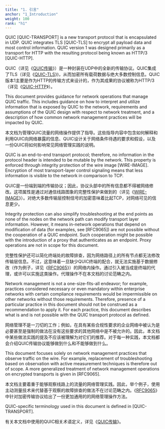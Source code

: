 ```yaml
---
title: "1. 引言"
anchor: "1_Introduction"
weight: 100
rank: "h1"
---
```


QUIC [QUIC-TRANSPORT] is a new transport protocol that is encapsulated in UDP. QUIC integrates TLS [QUIC-TLS] to encrypt all payload data and most control information. QUIC version 1 was designed primarily as a transport for HTTP with the resulting protocol being known as HTTP/3 [QUIC-HTTP].

QUIC（详见《[QUIC传输](../RFC9000_Chinese_Simplified)》）是一种封装在UDP中的全新的传输协议。QUIC集成了TLS（详见《[QUIC-TLS](../RFC9001_Chinese_Simplified)》)，从而加密所有载荷数据与绝大多数控制信息。QUIC版本1主要是作为HTTP的传输方式来设计的，作为其成果的协议被称为HTTP/3（详见《[QUIC-HTTP](../RFC9114_Chinese_Simplified)》）。

This document provides guidance for network operations that manage QUIC traffic. This includes guidance on how to interpret and utilize information that is exposed by QUIC to the network, requirements and assumptions of the QUIC design with respect to network treatment, and a description of how common network management practices will be impacted by QUIC.

本文档为管理QUIC流量的网络操作提供了指导。这些指导内容中包含如何解释和利用QUIC向网络暴露的信息、QUIC设计关于网络条件待遇的要求和假设，以及一份QUIC将如何影响常见网络管理实践的说明。

QUIC is an end-to-end transport protocol; therefore, no information in the protocol header is intended to be mutable by the network. This property is enforced through integrity protection of the wire image [WIRE-IMAGE]. Encryption of most transport-layer control signaling means that less information is visible to the network in comparison to TCP.

QUIC是一份端到端的传输协议；因此，协议头部中的所有信息都不得被网络修改。这项属性是通过对通信线路图象的完整性保护来做到的（详见《[WIRE-IMAGE](https://www.rfc-editor.org/info/rfc8546)》）。对绝大多数传输层控制信号的加密意味着比起TCP，对网络可见的信息更少。

Integrity protection can also simplify troubleshooting at the end points as none of the nodes on the network path can modify transport layer information. However, it means in-network operations that depend on modification of data (for examples, see [RFC9065]) are not possible without the cooperation of a QUIC endpoint. Such cooperation might be possible with the introduction of a proxy that authenticates as an endpoint. Proxy operations are not in scope for this document.

完整性保护还可以简化终端处的故障排查，因为网络路径上的所有节点都无法修改传输层信息。不过，这意味着一旦缺少QUIC终端的配合，就无法实施基于数据修改（作为例子，详见《[RFC9065](https://www.rfc-editor.org/info/rfc9065)》）的网络内操作。通过引入被当成是终端的代理，或许可以实施这类操作。代理操作不在本文档的讨论范畴之内。

Network management is not a one-size-fits-all endeavor; for example, practices considered necessary or even mandatory within enterprise networks with certain compliance requirements would be impermissible on other networks without those requirements. Therefore, presence of a particular practice in this document should not be construed as a recommendation to apply it. For each practice, this document describes what is and is not possible with the QUIC transport protocol as defined.

网络管理不是一刀切的工作；例如，在具有某些合规性要求的企业网络中被认为是必要甚至是强制的做法在没有这些要求的其他网络中是不被允许的。因此，本文档中某些做法实践的提及不应该被理解为对它们的推荐。对于每一种实践，本文档都会介绍QUIC传输协议能够做到什么和不能够做到什么。

This document focuses solely on network management practices that observe traffic on the wire. For example, replacement of troubleshooting based on observation with active measurement techniques is therefore out of scope. A more generalized treatment of network management operations on encrypted transports is given in [RFC9065].

本文档主要着重于能够观察线路上的流量的网络管理实践。因此，举个例子，使用主动测量技术来代替基于观察的故障排查的做法不在讨论范畴之内。《[RFC9065](https://www.rfc-editor.org/info/rfc9065)》中针对加密传输协议给出了一份更加通用的的网络管理操作方法。

QUIC-specific terminology used in this document is defined in [QUIC-TRANSPORT].

有关本文档中使用的QUIC相关术语定义，详见《[QUIC传输](../RFC9000_Chinese_Simplified)》。
